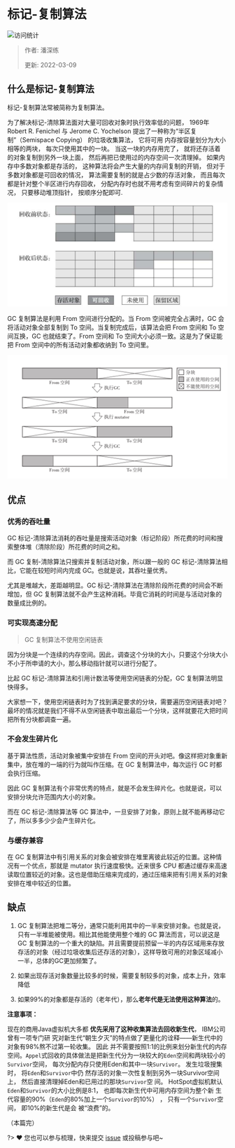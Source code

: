 # 标记-复制算法

![访问统计](https://visitor-badge.glitch.me/badge?page_id=senlypan.jvm.03-mark-copying&left_color=blue&right_color=red)

> 作者: 潘深练
>
> 更新: 2022-03-09

## 什么是标记-复制算法

标记-复制算法常被简称为复制算法。

为了解决标记-清除算法面对大量可回收对象时执行效率低的问题， 1969年 Robert R. Fenichel 与 Jerome C. Yochelson 提出了一种称为“半区复制”（Semispace Copying） 的垃圾收集算法， 它将可用 内存按容量划分为大小相等的两块， 每次只使用其中的一块。 当这一块的内存用完了， 就将还存活着 的对象复制到另外一块上面， 然后再把已使用过的内存空间一次清理掉。 如果内存中多数对象都是存活的， 这种算法将会产生大量的内存间复制的开销， 但对于多数对象都是可回收的情况， 算法需要复制的就是占少数的存活对象， 而且每次都是针对整个半区进行内存回收， 分配内存时也就不用考虑有空间碎片的复杂情况， 只要移动堆顶指针， 按顺序分配即可.

![03-mark-copying-001](../_media/image/03-mark-copying/03-mark-copying-001.png)

GC 复制算法是利用 From 空间进行分配的。当 From 空间被完全占满时，GC 会将活动对象全部复制到 To 空间。当复制完成后，该算法会把 From 空间和 To 空间互换，GC 也就结束了。From 空间和 To 空间大小必须一致。这是为了保证能把 From 空间中的所有活动对象都收纳到 To 空间里。

![03-mark-copying-002](../_media/image/03-mark-copying/03-mark-copying-002.png)

## 优点

### 优秀的吞吐量

GC 标记-清除算法消耗的吞吐量是搜索活动对象（标记阶段）所花费的时间和搜索整体堆（清除阶段）所花费的时间之和。

而 GC 复制-清除算法只搜索并复制活动对象，所以跟一般的 GC 标记-清除算法相比，它能在较短时间内完成 GC。也就是说，其吞吐量优秀。

尤其是堆越大，差距越明显。GC 标记-清除算法在清除阶段所花费的时间会不断增加，但 GC 复制算法就不会产生这种消耗。毕竟它消耗的时间是与活动对象的数量成比例的。

### 可实现高速分配

> GC 复制算法不使用空闲链表

因为分块是一个连续的内存空间。因此，调查这个分块的大小，只要这个分块大小不小于所申请的大小，那么移动指针就可以进行分配了。

比起 GC 标记-清除算法和引用计数法等使用空闲链表的分配，GC 复制算法明显快得多。

大家想一下，使用空闲链表时为了找到满足要求的分块，需要遍历空闲链表对吧？最坏的情况就是我们不得不从空闲链表中取出最后一个分块，这样就要花大把时间把所有分块都调查一遍。

### 不会发生碎片化

基于算法性质，活动对象被集中安排在 From 空间的开头对吧。像这样把对象重新集中，放在堆的一端的行为就叫作压缩。在 GC 复制算法中，每次运行 GC 时都会执行压缩。

因此 GC 复制算法有个非常优秀的特点，就是不会发生碎片化。也就是说，可以安排分块允许范围内大小的对象。

而在 GC 标记-清除算法等 GC 算法中，一旦安排了对象，原则上就不能再移动它了，所以多多少少会产生碎片化。

### 与缓存兼容

在 GC 复制算法中有引用关系的对象会被安排在堆里离彼此较近的位置。这种情况有一个优点，那就是 mutator 执行速度极快。近来很多 CPU 都通过缓存来高速读取位置较近的对象。这也是借助压缩来完成的，通过压缩来把有引用关系的对象安排在堆中较近的位置。

## 缺点

1. GC 复制算法把堆二等分，通常只能利用其中的一半来安排对象。也就是说，只有一半堆能被使用。相比其他能使用整个堆的 GC 算法而言，可以说这是 GC 复制算法的一个重大的缺陷。并且需要提前预留一半的内存区域用来存放存活的对象（经过垃圾收集后还存活的对象），这样导致可用的对象区域减小一半，总体的GC更加频繁了。

2. 如果出现存活对象数量比较多的时候，需要复制较多的对象，成本上升，效率降低

3. 如果99%的对象都是存活的（老年代），那么**老年代是无法使用这种算法**的。
 

**注意事项：**

现在的商用Java虚拟机大多都 **优先采用了这种收集算法去回收新生代**， IBM公司曾有一项专门研 究对新生代“朝生夕灭”的特点做了更量化的诠释——新生代中的对象有98%熬不过第一轮收集。 因此 并不需要按照1∶1的比例来划分新生代的内存空间。`Appel`式回收的具体做法是把新生代分为一块较大的`Eden`空间和两块较小的 `Survivor`空间， 每次分配内存只使用Eden和其中一块`Survivor`。 发生垃圾搜集时， 将`Eden`和`Survivor`中仍 然存活的对象一次性复制到另外一块Survivor空间上， 然后直接清理掉Eden和已用过的那块`Survivor`空 间。 HotSpot虚拟机默认`Eden`和`Survivor`的大小比例是8∶1， 也即每次新生代中可用内存空间为整个新 生代容量的90%（`Eden`的80%加上一个`Survivor`的10%） ， 只有一个`Survivor`空间， 即10%的新生代是会 被“浪费”的。

（本篇完）

?> ❤️ 您也可以参与梳理，快来提交 [issue](https://github.com/senlypan/jvm-docs/issues) 或投稿参与吧~